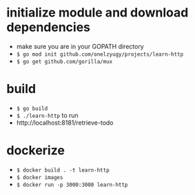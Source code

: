 # initialize module and download dependencies
- make sure you are in your GOPATH directory
- `$ go mod init github.com/onelzyugy/projects/learn-http`
- `$ go get github.com/gorilla/mux`

# build
- ```$ go build```
- ```$ ./learn-http``` to run
- http://localhost:8181/retrieve-todo

# dockerize 
- `$ docker build . -t learn-http`
- `$ docker images`
- `$ docker run -p 3000:3000 learn-http`